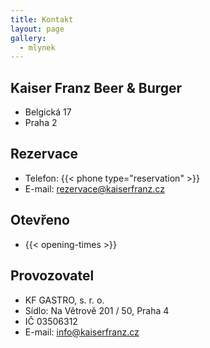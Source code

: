 ```yaml
---
title: Kontakt
layout: page
gallery:
  - mlynek
---
```

 

## Kaiser Franz Beer & Burger

* Belgická 17
* Praha 2

## Rezervace

* Telefon: {{< phone type="reservation" >}}
* E-mail: [rezervace@kaiserfranz.cz](mailto:rezervace@kaiserfranz.cz)

## Otevřeno

* {{< opening-times >}}

## Provozovatel

* KF GASTRO, s. r. o.
* Sídlo: Na Větrově 201 / 50, Praha 4
* IČ 03506312
* E-mail: [info@kaiserfranz.cz](mailto:info@kaiserfranz.cz)
